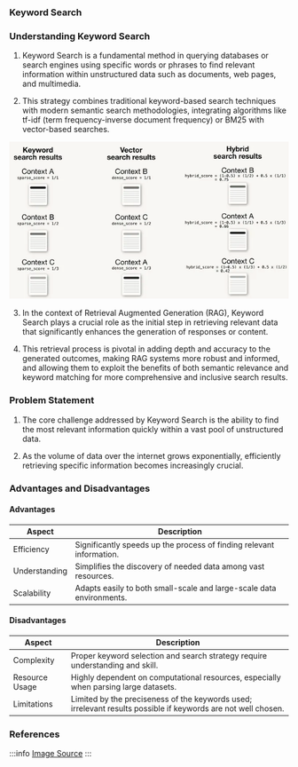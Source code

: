 ### Keyword Search

### Understanding Keyword Search

1. Keyword Search is a fundamental method in querying databases or search
   engines using specific words or phrases to find relevant information within
   unstructured data such as documents, web pages, and multimedia.

2. This strategy combines traditional keyword-based search techniques with
   modern semantic search methodologies, integrating algorithms like tf-idf
   (term frequency-inverse document frequency) or BM25 with vector-based
   searches.

![keywordSearch.png](./img/keywordSearch.png)

3. In the context of Retrieval Augmented Generation (RAG), Keyword Search plays
   a crucial role as the initial step in retrieving relevant data that
   significantly enhances the generation of responses or content.

4. This retrieval process is pivotal in adding depth and accuracy to the
   generated outcomes, making RAG systems more robust and informed, and allowing
   them to exploit the benefits of both semantic relevance and keyword matching
   for more comprehensive and inclusive search results.

### Problem Statement

1. The core challenge addressed by Keyword Search is the ability to find the
   most relevant information quickly within a vast pool of unstructured data.

2. As the volume of data over the internet grows exponentially, efficiently
   retrieving specific information becomes increasingly crucial.

### Advantages and Disadvantages

#### **Advantages**

<table class="table-size-for-cloud-services">
    <thead>
        <tr>
            <th>Aspect</th>
            <th>Description</th>
        </tr>
    </thead>
    <tbody>
        <tr>
            <td><span class="custom-header">Efficiency</span></td>
            <td>Significantly speeds up the process of finding relevant information.</td>
        </tr>
        <tr>
            <td><span class="custom-header">Understanding</span></td>
            <td>Simplifies the discovery of needed data among vast resources.</td>
        </tr>
        <tr>
            <td><span class="custom-header">Scalability</span></td>
            <td>Adapts easily to both small-scale and large-scale data environments.</td>
        </tr>
    </tbody>
</table>

#### **Disadvantages**

<table class="table-size-for-cloud-services">
    <thead>
        <tr>
            <th>Aspect</th>
            <th>Description</th>
        </tr>
    </thead>
    <tbody>
        <tr>
            <td><span class="custom-header">Complexity</span></td>
            <td>Proper keyword selection and search strategy require understanding and skill.</td>
        </tr>
        <tr>
            <td><span class="custom-header">Resource Usage</span></td>
            <td>Highly dependent on computational resources, especially when parsing large datasets.</td>
        </tr>
        <tr>
            <td><span class="custom-header">Limitations</span></td>
            <td>Limited by the preciseness of the keywords used; irrelevant results possible if keywords are not well chosen.</td>
        </tr>
    </tbody>
</table>

### References

:::info
[Image Source](https://towardsdatascience.com/improving-retrieval-performance-in-rag-pipelines-with-hybrid-search-c75203c2f2f5)
:::
